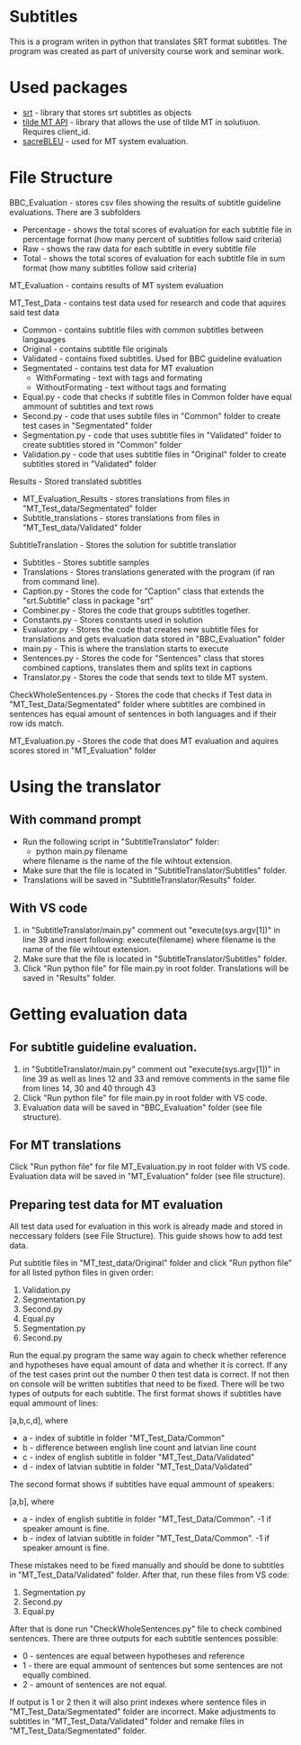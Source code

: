# Subtitles

<p>This is a program writen in python that translates SRT format subtitles. The program was created as part of university course work and seminar work.</p>

# Used packages
<ul>
<li>
<a href="https://pypi.org/project/srt/">srt</a> - library that stores srt subtitles as objects
</li>
<li>
<a href="https://github.com/tilde-nlp/mt-api-python-demo">tilde MT API</a> - library that allows the use of tilde MT in solutiuon. Requires client_id.
</li>
<li>
<a href="https://pypi.org/project/sacrebleu/">sacreBLEU</a> - used for MT system evaluation.
</li>
</ul>

# File Structure
<p>BBC_Evaluation - stores csv files showing the results of subtitle guideline evaluations. There are 3 subfolders</p>
<ul>
<li>
Percentage - shows the total scores of evaluation for each subtitle file in percentage format (how many percent of subtitles follow said criteria)
</li>
<li>
Raw - shows the raw data for each subtitle in every subtitle file
</li>
<li>
Total - shows the total scores of evaluation for each subtitle file in sum format (how many subtitles follow said criteria)
</li>
</ul>
<p>MT_Evaluation - contains results of MT system evaluation</p>
<p>MT_Test_Data - contains test data used for research and code that aquires said test data</p>
<ul>
<li>
Common - contains subtitle files with common subtitles between langauages
</li>
<li>
Original - contains subtitle file originals
</li>
<li>
Validated - contains fixed subtitles. Used for BBC guideline evaluation
</li>
<li>
Segmentated - contains test data for MT evaluation
  <ul>
  <li>
  WithFormating - text with tags and formating
  </li>
  <li>
  WithoutFormating - text without tags and formating
  </li>
  </ul>
</li>
<li>
Equal.py - code that checks if subtitle files in Common folder have equal ammount of subtitles and text rows
</li>
<li>
Second.py - code that uses subtile files in "Common" folder to create test cases in "Segmentated" folder
</li>
<li>
Segmentation.py - code that uses subtitle files in "Validated" folder to create subtitles stored in "Common" folder
</li>
<li>
Validation.py - code that uses subtitle files in "Original" folder to create subtitles stored in "Validated" folder
</li>
</ul>
<p>Results - Stored translated subtitles</p>
<ul>
<li>
MT_Evaluation_Results - stores translations from files in "MT_Test_data/Segmentated" folder
</li>
<li>
Subtitle_translations - stores translations from files in "MT_Test_data/Validated" folder
</li>
</ul>
<p>SubtitleTranslation - Stores the solution for subtitle translatior</p>
<ul>
<li>
Subtitles - Stores subtitle samples
</li>
<li>
Translations - Stores translations generated with the program (if ran from command line).
</li>
<li>
Caption.py - Stores the code for "Caption" class that extends the "srt.Subtitle" class in package "srt"
</li>
<li>
Combiner.py - Stores the code that groups subtitles together.
</li>
<li>
Constants.py - Stores constants used in solution
</li>
<li>
Evaluator.py - Stores the code that creates new subtitle files for translations and gets evaluation data stored in "BBC_Evaluation" folder
</li>
<li>
main.py - This is where the translation starts to execute
</li>
<li>
Sentences.py - Stores the code for "Sentences" class that stores combined captions, translates them and splits text in captions
</li>
<li>
Translator.py - Stores the code that sends text to tilde MT system.
</li>
</ul>

<p>CheckWholeSentences.py - Stores the code that checks if Test data in "MT_Test_Data/Segmentated" folder where subtitles are combined in sentences has equal amount of sentences in both languages and if their row ids match.</p>
<p>MT_Evaluation.py - Stores the code that does MT evaluation and aquires scores stored in "MT_Evaluation" folder</p>

# Using the translator
## With command prompt
<ul>
<li>
Run the following script in "SubtitleTranslator" folder:
  <ul>
  <li>
  python main.py filename
  </li>
  </ul>
where filename is the name of the file wihtout extension.
</li>
<li>Make sure that the file is located in "SubtitleTranslator/Subtitles" folder.</li>
<li>Translations will be saved in "SubtitleTranslator/Results" folder.</li>
</ul>

## With VS code
<ol>
<li>in "SubtitleTranslator/main.py" comment out "execute(sys.argv[1])" in line 39 and insert following: execute(filename) where filename is the name of the file wihtout extension.</li>
<li>Make sure that the file is located in "SubtitleTranslator/Subtitles" folder.</li>
<li>Click "Run python file" for file main.py in root folder. Translations will be saved in "Results" folder.</li>
</ol>

# Getting evaluation data
## For subtitle guideline evaluation.
<ol>
<li>in "SubtitleTranslator/main.py" comment out "execute(sys.argv[1])" in line 39 as well as lines 12 and 33 and remove comments in the same file from lines 14, 30 and 40 through 43</li>
<li>Click "Run python file" for file main.py in root folder with VS code.</li>
<li>Evaluation data will be saved in "BBC_Evaluation" folder (see file structure).</li>
</ol>

## For MT translations
<p>Click "Run python file" for file MT_Evaluation.py in root folder with VS code. Evaluation data will be saved in "MT_Evaluation" folder (see file structure).</p>

## Preparing test data for MT evaluation
<p>All test data used for evaluation in this work is already made and stored in neccessary folders (see File Structure). This guide shows how to add test data.</p>
<p>Put subtitle files in "MT_test_data/Original" folder and click "Run python file" for all listed python files in given order:</p>
<ol>
<li>Validation.py</li>
<li>Segmentation.py</li>
<li>Second.py</li>
<li>Equal.py</li>
<li>Segmentation.py</li>
<li>Second.py</li>
</ol>
<p>Run the equal.py program the same way again to check whether reference and hypotheses have equal amount of data and whether it is correct. If any of the test cases print out the number 0 then test data is correct. If not then on console will be written subtitles that need to be fixed. There will be two types of outputs for each subtitle. The first format shows if subtitles have equal ammount of lines:</p>
<p>[a,b,c,d], where</p>
<ul>
  <li>a - index of subtitle in folder "MT_Test_Data/Common"</li>
  <li>b - difference between english line count and latvian line count</li>
  <li>c - index of english subtitle in folder "MT_Test_Data/Validated"</li>
  <li>d - index of latvian subtitle in folder "MT_Test_Data/Validated"</li>
</ul>
<p>The second format shows if subtitles have equal ammount of speakers:</p>
<p>[a,b], where</p>
<ul>
  <li>a - index of english subtitle in folder "MT_Test_Data/Common". -1 if speaker amount is fine.</li>
  <li>b - index of latvian subtitle in folder "MT_Test_Data/Common". -1 if speaker amount is fine.</li>
</ul>
<p>These mistakes need to be fixed manually and should be done to subtitles in "MT_Test_Data/Validated" folder. After that, run these files from VS code:</p>
<ol>
<li>Segmentation.py</li>
<li>Second.py</li>
<li>Equal.py</li>
</ol>
<p>After that is done run "CheckWholeSentences.py" file to check combined sentences. There are three outputs for each subtitle sentences possible:
<ul>
  <li>0 - sentences are equal between hypotheses and reference</li>
  <li>1 - there are equal ammount of sentences but some sentences are not equally combined.</li>
  <li>2 - amount of sentences are not equal.</li>
</ul>
<p>If output is 1 or 2 then it will also print indexes where sentence files in "MT_Test_Data/Segmentated" folder are incorrect. Make adjustments to subtitles in "MT_Test_Data/Validated" folder and remake files in "MT_Test_Data/Segmentated" folder.</p>
